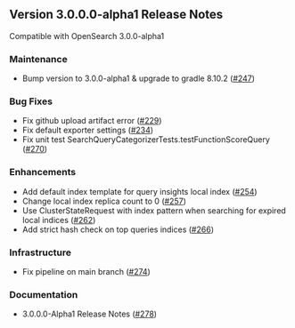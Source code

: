 ## Version 3.0.0.0-alpha1 Release Notes
Compatible with OpenSearch 3.0.0-alpha1

### Maintenance
* Bump version to 3.0.0-alpha1 & upgrade to gradle 8.10.2 ([#247](https://github.com/opensearch-project/query-insights/pull/247))

### Bug Fixes
* Fix github upload artifact error ([#229](https://github.com/opensearch-project/query-insights/pull/229))
* Fix default exporter settings ([#234](https://github.com/opensearch-project/query-insights/pull/234))
* Fix unit test SearchQueryCategorizerTests.testFunctionScoreQuery ([#270](https://github.com/opensearch-project/query-insights/pull/270))

### Enhancements
* Add default index template for query insights local index ([#254](https://github.com/opensearch-project/query-insights/pull/254))
* Change local index replica count to 0 ([#257](https://github.com/opensearch-project/query-insights/pull/257))
* Use ClusterStateRequest with index pattern when searching for expired local indices  ([#262](https://github.com/opensearch-project/query-insights/pull/262))
* Add strict hash check on top queries indices ([#266](https://github.com/opensearch-project/query-insights/pull/266))

### Infrastructure
* Fix pipeline on main branch ([#274](https://github.com/opensearch-project/query-insights/pull/274))

### Documentation
* 3.0.0.0-Alpha1 Release Notes ([#278](https://github.com/opensearch-project/query-insights/pull/278))

